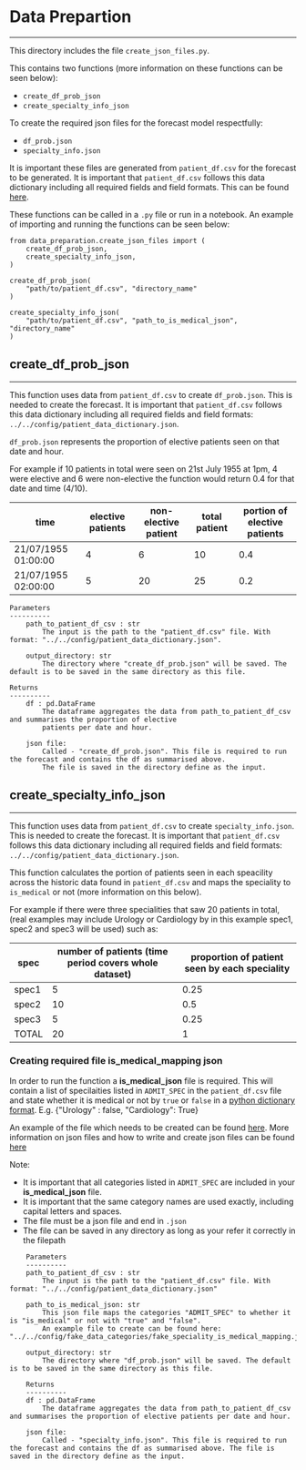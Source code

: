 # Data Prepartion
---
This directory includes the file `create_json_files.py`.

This contains two functions (more information on these functions can be seen below):
- `create_df_prob_json`
- `create_specialty_info_json`

To create the required json files for the forecast model respectfully:
- `df_prob.json`
- `specialty_info.json`

It is important these files are generated from `patient_df.csv` for the forecast to be generated. It is important that `patient_df.csv` follows this data dictionary including all required fields and field formats. This can be found [here](../../config/patient_data_dictionary.json).

These functions can be called in a `.py` file or run in a notebook. An example of importing and running the functions can be seen below:
```
from data_preparation.create_json_files import (
    create_df_prob_json,
    create_specialty_info_json,
)

create_df_prob_json(
    "path/to/patient_df.csv", "directory_name"
)

create_specialty_info_json(
    "path/to/patient_df.csv", "path_to_is_medical_json", "directory_name"
)
```

## create_df_prob_json
---
This function uses data from `patient_df.csv` to create `df_prob.json`. This is needed
to create the forecast. It is important that `patient_df.csv` follows this data dictionary including
all required fields and field formats: `../../config/patient_data_dictionary.json`.

`df_prob.json` represents the proportion of elective patients seen on that date and hour.

For example if 10 patients in total were seen on 21st July 1955 at 1pm, 4 were elective and 6 were non-elective the function would return 0.4 for that date and time (4/10).

time|elective patients|non-elective patient|total patient|portion of elective patients
---|---|---|---|---
21/07/1955 01:00:00|4|6|10|0.4
21/07/1955 02:00:00|5|20|25|0.2

```
Parameters
----------
    path_to_patient_df_csv : str
        The input is the path to the "patient_df.csv" file. With format: "../../config/patient_data_dictionary.json".

    output_directory: str
        The directory where "create_df_prob.json" will be saved. The default is to be saved in the same directory as this file.

Returns
----------
    df : pd.DataFrame
        The dataframe aggregates the data from path_to_patient_df_csv and summarises the proportion of elective
        patients per date and hour.

    json file:
        Called - "create_df_prob.json". This file is required to run the forecast and contains the df as summarised above.
        The file is saved in the directory define as the input.
```



## create_specialty_info_json
---
This function uses data from `patient_df.csv` to create `specialty_info.json`. This is needed to create the forecast. It is important that `patient_df.csv` follows this data dictionary including all required fields and field formats: `../../config/patient_data_dictionary.json`.

This function calculates the portion of patients seen in each speacility across the historic data found in `patient_df.csv` and maps the speciality to `is_medical` or not (more information on this below).

For example if there were three specialities that saw 20 patients in total, (real examples may include Urology or Cardiology by in this example spec1, spec2 and spec3 will be used) such as:

spec|number of patients (time period covers whole dataset)|proportion of patient seen by each speciality
---|---|---|
spec1| 5| 0.25
spec2| 10| 0.5
spec3| 5| 0.25
TOTAL| 20| 1

### **Creating required file is_medical_mapping json**
In order to run the function a **is_medical_json** file is required. This will contain a list of specilaities listed in `ADMIT_SPEC` in the `patient_df.csv` file and state whether it is medical or not by `true` or `false` in a [python dictionary format](https://docs.python.org/3/tutorial/datastructures.html). E.g. {"Urology" : false, "Cardiology": True}

An example of the file which needs to be created can be found [here](../../config/fake_data_categories/fake_speciality_is_medical_mapping.json). More information on json files and how to write and create json files can be found [here](https://www.w3schools.com/js/js_json_intro.asp)

Note:
- It is important that all categories listed in `ADMIT_SPEC` are included in your **is_medical_json** file.
- It is important that the same category names are used exactly, including capital letters and spaces.
- The file must be a json file and end in `.json`
- The file can be saved in any directory as long as your refer it correctly in the filepath

```
    Parameters
    ----------
    path_to_patient_df_csv : str
        The input is the path to the "patient_df.csv" file. With format: "../../config/patient_data_dictionary.json"

    path_to_is_medical_json: str
        This json file maps the categories "ADMIT_SPEC" to whether it is "is_medical" or not with "true" and "false".
        An example file to create can be found here: "../../config/fake_data_categories/fake_speciality_is_medical_mapping.json"
    
    output_directory: str
        The directory where "df_prob.json" will be saved. The default is to be saved in the same directory as this file.

    Returns
    ----------
    df : pd.DataFrame
        The dataframe aggregates the data from path_to_patient_df_csv and summarises the proportion of elective patients per date and hour.

    json file:
        Called - "specialty_info.json". This file is required to run the forecast and contains the df as summarised above. The file is saved in the directory define as the input.
```